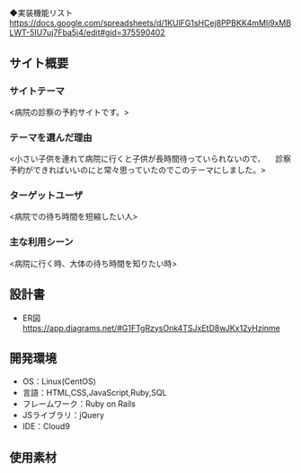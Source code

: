 # <reserpital >

◆実装機能リスト　https://docs.google.com/spreadsheets/d/1KUlFG1sHCej8PPBKK4mMlj9xMBLWT-5IU7uj7Fba5j4/edit#gid=375590402

## サイト概要
### サイトテーマ
<病院の診察の予約サイトです。>

### テーマを選んだ理由
<小さい子供を連れて病院に行くと子供が長時間待っていられないので、
　診察予約ができればいいのにと常々思っていたのでこのテーマにしました。>

### ターゲットユーザ
<病院での待ち時間を短縮したい人>

### 主な利用シーン
<病院に行く時、大体の待ち時間を知りたい時>

## 設計書
- ER図　https://app.diagrams.net/#G1FTgRzysOnk4TSJxEtD8wJKx12yHzinme

## 開発環境
- OS：Linux(CentOS)
- 言語：HTML,CSS,JavaScript,Ruby,SQL
- フレームワーク：Ruby on Rails
- JSライブラリ：jQuery
- IDE：Cloud9

## 使用素材